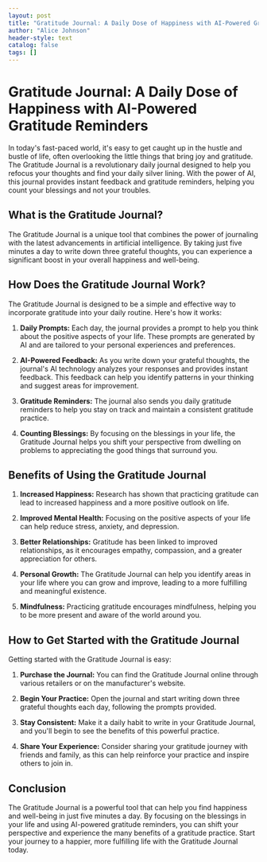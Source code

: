 ```yaml
---
layout: post
title: "Gratitude Journal: A Daily Dose of Happiness with AI-Powered Gratitude Reminders"
author: "Alice Johnson"
header-style: text
catalog: false
tags: []
---
```


# Gratitude Journal: A Daily Dose of Happiness with AI-Powered Gratitude Reminders

In today's fast-paced world, it's easy to get caught up in the hustle and bustle of life, often overlooking the little things that bring joy and gratitude. The Gratitude Journal is a revolutionary daily journal designed to help you refocus your thoughts and find your daily silver lining. With the power of AI, this journal provides instant feedback and gratitude reminders, helping you count your blessings and not your troubles.

## What is the Gratitude Journal?

The Gratitude Journal is a unique tool that combines the power of journaling with the latest advancements in artificial intelligence. By taking just five minutes a day to write down three grateful thoughts, you can experience a significant boost in your overall happiness and well-being.

## How Does the Gratitude Journal Work?

The Gratitude Journal is designed to be a simple and effective way to incorporate gratitude into your daily routine. Here's how it works:

1. **Daily Prompts:** Each day, the journal provides a prompt to help you think about the positive aspects of your life. These prompts are generated by AI and are tailored to your personal experiences and preferences.

2. **AI-Powered Feedback:** As you write down your grateful thoughts, the journal's AI technology analyzes your responses and provides instant feedback. This feedback can help you identify patterns in your thinking and suggest areas for improvement.

3. **Gratitude Reminders:** The journal also sends you daily gratitude reminders to help you stay on track and maintain a consistent gratitude practice.

4. **Counting Blessings:** By focusing on the blessings in your life, the Gratitude Journal helps you shift your perspective from dwelling on problems to appreciating the good things that surround you.

## Benefits of Using the Gratitude Journal

1. **Increased Happiness:** Research has shown that practicing gratitude can lead to increased happiness and a more positive outlook on life.

2. **Improved Mental Health:** Focusing on the positive aspects of your life can help reduce stress, anxiety, and depression.

3. **Better Relationships:** Gratitude has been linked to improved relationships, as it encourages empathy, compassion, and a greater appreciation for others.

4. **Personal Growth:** The Gratitude Journal can help you identify areas in your life where you can grow and improve, leading to a more fulfilling and meaningful existence.

5. **Mindfulness:** Practicing gratitude encourages mindfulness, helping you to be more present and aware of the world around you.

## How to Get Started with the Gratitude Journal

Getting started with the Gratitude Journal is easy:

1. **Purchase the Journal:** You can find the Gratitude Journal online through various retailers or on the manufacturer's website.

2. **Begin Your Practice:** Open the journal and start writing down three grateful thoughts each day, following the prompts provided.

3. **Stay Consistent:** Make it a daily habit to write in your Gratitude Journal, and you'll begin to see the benefits of this powerful practice.

4. **Share Your Experience:** Consider sharing your gratitude journey with friends and family, as this can help reinforce your practice and inspire others to join in.

## Conclusion

The Gratitude Journal is a powerful tool that can help you find happiness and well-being in just five minutes a day. By focusing on the blessings in your life and using AI-powered gratitude reminders, you can shift your perspective and experience the many benefits of a gratitude practice. Start your journey to a happier, more fulfilling life with the Gratitude Journal today.